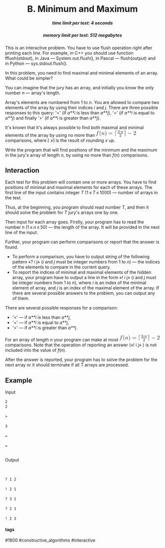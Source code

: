 <h1 style='text-align: center;'> B. Minimum and Maximum</h1>

<h5 style='text-align: center;'>time limit per test: 4 seconds</h5>
<h5 style='text-align: center;'>memory limit per test: 512 megabytes</h5>

This is an interactive problem. You have to use flush operation right after printing each line. For example, in C++ you should use function fflush(stdout), in Java — System.out.flush(), in Pascal — flush(output) and in Python — sys.stdout.flush().

In this problem, you need to find maximal and minimal elements of an array. What could be simpler?

You can imagine that the jury has an array, and initially you know the only number *n* — array's length.

Array's elements are numbered from 1 to *n*. You are allowed to compare two elements of the array by using their indices *i* and *j*. There are three possible responses to this query: '<' (if *a**i* is less than *a**j*), '=' (if *a**i* is equal to *a**j*) and finally '>' (if *a**i* is greater than *a**j*).

It's known that it's always possible to find both maximal and minimal elements of the array by using no more than ![](images/04eaae4fc2202f23bd8fbd55b81ed67710c40d1d.png) comparisons, where ⌈ *x*⌉ is the result of rounding *x* up.

Write the program that will find positions of the minimum and the maximum in the jury's array of length *n*, by using no more than *f*(*n*) comparisons.

## Interaction

Each test for this problem will contain one or more arrays. You have to find positions of minimal and maximal elements for each of these arrays. The first line of the input contains integer *T* (1 ≤ *T* ≤ 1000) — number of arrays in the test.

Thus, at the beginning, you program should read number *T*, and then it should solve the problem for *T* jury's arrays one by one.

Then input for each array goes. Firstly, your program has to read the number *n* (1 ≤ *n* ≤ 50) — the length of the array. It will be provided in the next line of the input.

Further, your program can perform comparisons or report that the answer is found.

* To perform a comparison, you have to output string of the following pattern «? i j» (*i* and *j* must be integer numbers from 1 to *n*) — the indices of the elements to compare in the current query.
* To report the indices of minimal and maximal elements of the hidden array, your program have to output a line in the form «! i j» (*i* and *j* must be integer numbers from 1 to *n*), where *i* is an index of the minimal element of array, and *j* is an index of the maximal element of the array. If there are several possible answers to the problem, you can output any of them.

There are several possible responses for a comparison:

* '<' — if *a**i* is less than *a**j*,
* '=' — if *a**i* is equal to *a**j*,
* '>' — if *a**i* is greater than *a**j*.

For an array of length *n* your program can make at most ![](images/04eaae4fc2202f23bd8fbd55b81ed67710c40d1d.png) comparisons. Note that the operation of reporting an answer («! i j» ) is not included into the value of *f*(*n*).

After the answer is reported, your program has to solve the problem for the next array or it should terminate if all *T* arrays are processed.

## Example

Input
```
2  
2  
   
>  
   
3  
   
=  
   
=  
 
```
Output
```
   
   
? 1 2  
   
! 2 1  
   
? 3 1  
   
? 2 1  
   
! 2 3
```


#### tags 

#1800 #constructive_algorithms #interactive 